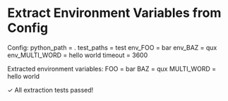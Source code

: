 # Extract Environment Variables from Config

Config:
  python_path = .
  test_paths = test
  env_FOO = bar
  env_BAZ = qux
  env_MULTI_WORD = hello world
  timeout = 3600

Extracted environment variables:
  FOO = bar
  BAZ = qux
  MULTI_WORD = hello world

✓ All extraction tests passed!
